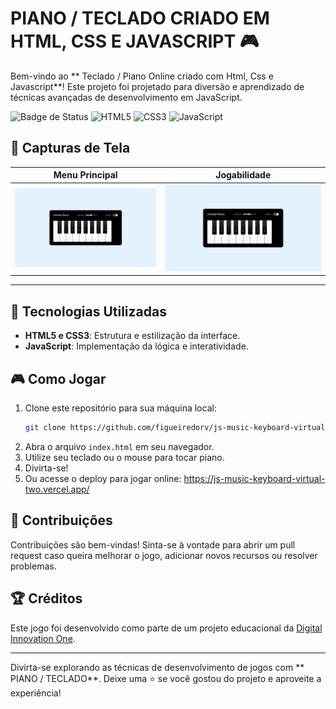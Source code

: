 
#  PIANO / TECLADO CRIADO EM HTML, CSS E JAVASCRIPT 🎮

Bem-vindo ao ** Teclado / Piano Online criado com Html, Css e Javascript**! Este projeto foi projetado para diversão e aprendizado de técnicas avançadas de desenvolvimento em JavaScript.

![Badge de Status](https://img.shields.io/badge/status-em%20desenvolvimento-brightgreen)
![HTML5](https://img.shields.io/badge/HTML5-%23E34F26.svg?&style=flat-square&logo=html5&logoColor=white)
![CSS3](https://img.shields.io/badge/CSS3-%231572B6.svg?&style=flat-square&logo=css3&logoColor=white)
![JavaScript](https://img.shields.io/badge/JavaScript-%23F7DF1E.svg?&style=flat-square&logo=javascript&logoColor=black)

## 📸 Capturas de Tela

| Menu Principal  | Jogabilidade       |
| --------------- | ------------------ |
| ![Menu](src/images/captura1.jpg) | ![Gameplay](src/images/captura1.jpg) |

---

## 🚀 Tecnologias Utilizadas

- **HTML5 e CSS3**: Estrutura e estilização da interface.
- **JavaScript**: Implementação da lógica e interatividade.



## 🎮 Como Jogar

1. Clone este repositório para sua máquina local:
   ```bash
   git clone https://github.com/figueiredorv/js-music-keyboard-virtual.git
   ```
2. Abra o arquivo `index.html` em seu navegador.
3. Utilize seu teclado ou o mouse para tocar piano.
4. Divirta-se!
5. Ou acesse o deploy para jogar online: https://js-music-keyboard-virtual-two.vercel.app/

## 🤝 Contribuições

Contribuições são bem-vindas! Sinta-se à vontade para abrir um pull request caso queira melhorar o jogo, adicionar novos recursos ou resolver problemas.

## 🏆 Créditos

Este jogo foi desenvolvido como parte de um projeto educacional da [Digital Innovation One](https://www.dio.me/).

---

Divirta-se explorando as técnicas de desenvolvimento de jogos com ** PIANO / TECLADO**. Deixe uma ⭐️ se você gostou do projeto e aproveite a experiência!